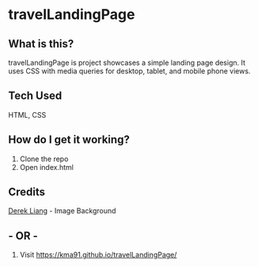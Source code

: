 # travelLandingPage

## What is this?
travelLandingPage is project showcases a simple landing page design. It uses CSS with media queries for desktop, tablet, and mobile phone views.

## Tech Used
HTML, CSS

## How do I get it working?
1. Clone the repo </br>
2. Open index.html

## Credits

[Derek Liang](https://stocksnap.io/photo/R2UADL16JC) - Image Background

## - OR -

1. Visit https://kma91.github.io/travelLandingPage/
